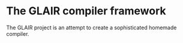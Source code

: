 # The GLAIR compiler framework
The GLAIR project is an attempt to create a sophisticated homemade compiler.
